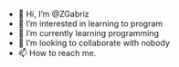 - 👋 Hi, I’m @ZGabriz
- 👀 I’m interested in learning to program
- 🌱 I’m currently learning programming
- 💞️ I’m looking to collaborate with nobody
- 📫 How to reach me.

<!---
ZGabriz/ZGabriz is a ✨ special ✨ repository because its `README.md` (this file) appears on your GitHub profile.
You can click the Preview link to take a look at your changes.
--->

